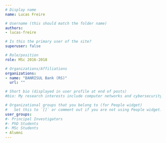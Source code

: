 ```yaml
---
# Display name
name: Lucas Freire

# Username (this should match the folder name)
authors:
- lucas-freire

# Is this the primary user of the site?
superuser: false

# Role/position
role: MSc 2016-2018

# Organizations/Affiliations
organizations:
- name: "BANRISUL Bank (RS)"
  url: ""

# Short bio (displayed in user profile at end of posts)
#bio: My research interests include computer networks and cybersecurity.

# Organizational groups that you belong to (for People widget)
#   Set this to `[]` or comment out if you are not using People widget.
user_groups:
#- Principal Investigators
#- PhD Students
#- MSc Students
- Alumni
---
```

